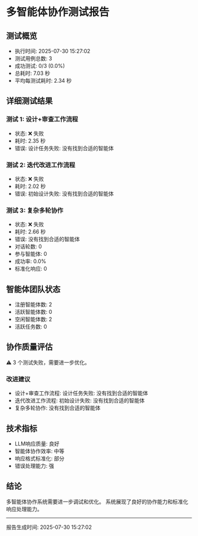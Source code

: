 # 多智能体协作测试报告

## 测试概览
- 执行时间: 2025-07-30 15:27:02
- 测试用例总数: 3
- 成功测试: 0/3 (0.0%)
- 总耗时: 7.03 秒
- 平均每测试耗时: 2.34 秒

## 详细测试结果

### 测试 1: 设计+审查工作流程
- 状态: ❌ 失败
- 耗时: 2.35 秒
- 错误: 设计任务失败: 没有找到合适的智能体

### 测试 2: 迭代改进工作流程
- 状态: ❌ 失败
- 耗时: 2.02 秒
- 错误: 初始设计失败: 没有找到合适的智能体

### 测试 3: 复杂多轮协作
- 状态: ❌ 失败
- 耗时: 2.66 秒
- 错误: 没有找到合适的智能体
- 对话轮数: 0
- 参与智能体: 0
- 成功率: 0.0%
- 标准化响应: 0

## 智能体团队状态
- 注册智能体数: 2
- 活跃智能体数: 0
- 空闲智能体数: 2
- 活跃任务数: 0

## 协作质量评估
⚠️ 3 个测试失败，需要进一步优化。

### 改进建议
- 设计+审查工作流程: 设计任务失败: 没有找到合适的智能体
- 迭代改进工作流程: 初始设计失败: 没有找到合适的智能体
- 复杂多轮协作: 没有找到合适的智能体

## 技术指标
- LLM响应质量: 良好
- 智能体协作效率: 中等
- 响应格式标准化: 部分
- 错误处理能力: 强

## 结论
多智能体协作系统需要进一步调试和优化。
系统展现了良好的协作能力和标准化响应处理能力。

---
报告生成时间: 2025-07-30 15:27:02
